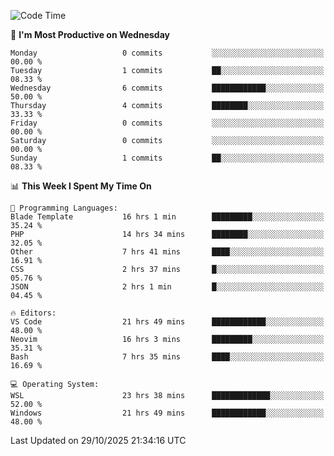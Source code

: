 <!--START_SECTION:waka-->
![Code Time](http://img.shields.io/badge/Code%20Time-6%2C232%20hrs%2041%20mins-blue)

📅 **I'm Most Productive on Wednesday** 

```text
Monday                   0 commits           ░░░░░░░░░░░░░░░░░░░░░░░░░   00.00 % 
Tuesday                  1 commits           ██░░░░░░░░░░░░░░░░░░░░░░░   08.33 % 
Wednesday                6 commits           ████████████░░░░░░░░░░░░░   50.00 % 
Thursday                 4 commits           ████████░░░░░░░░░░░░░░░░░   33.33 % 
Friday                   0 commits           ░░░░░░░░░░░░░░░░░░░░░░░░░   00.00 % 
Saturday                 0 commits           ░░░░░░░░░░░░░░░░░░░░░░░░░   00.00 % 
Sunday                   1 commits           ██░░░░░░░░░░░░░░░░░░░░░░░   08.33 % 
```


📊 **This Week I Spent My Time On** 

```text
💬 Programming Languages: 
Blade Template           16 hrs 1 min        █████████░░░░░░░░░░░░░░░░   35.24 % 
PHP                      14 hrs 34 mins      ████████░░░░░░░░░░░░░░░░░   32.05 % 
Other                    7 hrs 41 mins       ████░░░░░░░░░░░░░░░░░░░░░   16.91 % 
CSS                      2 hrs 37 mins       █░░░░░░░░░░░░░░░░░░░░░░░░   05.76 % 
JSON                     2 hrs 1 min         █░░░░░░░░░░░░░░░░░░░░░░░░   04.45 % 

🔥 Editors: 
VS Code                  21 hrs 49 mins      ████████████░░░░░░░░░░░░░   48.00 % 
Neovim                   16 hrs 3 mins       █████████░░░░░░░░░░░░░░░░   35.31 % 
Bash                     7 hrs 35 mins       ████░░░░░░░░░░░░░░░░░░░░░   16.69 % 

💻 Operating System: 
WSL                      23 hrs 38 mins      █████████████░░░░░░░░░░░░   52.00 % 
Windows                  21 hrs 49 mins      ████████████░░░░░░░░░░░░░   48.00 % 
```


 Last Updated on 29/10/2025 21:34:16 UTC
<!--END_SECTION:waka-->

